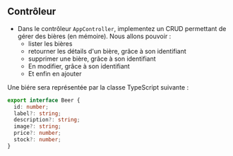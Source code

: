 ## Contrôleur

- Dans le contrôleur `AppController`, implementez un CRUD permettant de gérer des bières (en mémoire). Nous allons pouvoir :
  - lister les bières
  - retourner les détails d'un bière, grâce à son identifiant
  - supprimer une bière, grâce à son identifiant
  - En modifier, grâce à son identifiant
  - Et enfin en ajouter

Une biére sera représentée par la classe TypeScript suivante : 

```typescript
export interface Beer {
  id: number;
  label?: string;
  description?: string;
  image?: string;
  price?: number;
  stock?: number;
}
```
